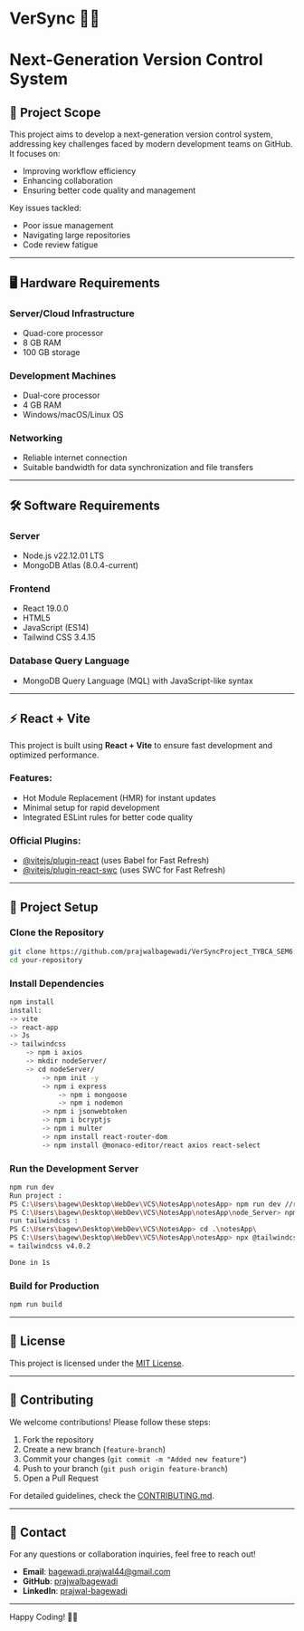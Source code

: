 # VerSync 🚀🚀
# Next-Generation Version Control System

## 🚀 Project Scope
This project aims to develop a next-generation version control system, addressing key challenges faced by modern development teams on GitHub. It focuses on:
- Improving workflow efficiency
- Enhancing collaboration
- Ensuring better code quality and management

Key issues tackled:
- Poor issue management
- Navigating large repositories
- Code review fatigue

---

## 🖥 Hardware Requirements
### **Server/Cloud Infrastructure**
- Quad-core processor
- 8 GB RAM
- 100 GB storage

### **Development Machines**
- Dual-core processor
- 4 GB RAM
- Windows/macOS/Linux OS

### **Networking**
- Reliable internet connection
- Suitable bandwidth for data synchronization and file transfers

---

## 🛠 Software Requirements
### **Server**
- Node.js v22.12.01 LTS
- MongoDB Atlas (8.0.4-current)

### **Frontend**
- React 19.0.0
- HTML5
- JavaScript (ES14)
- Tailwind CSS 3.4.15

### **Database Query Language**
- MongoDB Query Language (MQL) with JavaScript-like syntax

---

## ⚡ React + Vite
This project is built using **React + Vite** to ensure fast development and optimized performance.

### Features:
- Hot Module Replacement (HMR) for instant updates
- Minimal setup for rapid development
- Integrated ESLint rules for better code quality

### Official Plugins:
- [@vitejs/plugin-react](https://github.com/vitejs/vite-plugin-react/blob/main/packages/plugin-react/README.md) (uses Babel for Fast Refresh)
- [@vitejs/plugin-react-swc](https://github.com/vitejs/vite-plugin-react-swc) (uses SWC for Fast Refresh)

---

## 📂 Project Setup
### **Clone the Repository**
```sh
git clone https://github.com/prajwalbagewadi/VerSyncProject_TYBCA_SEM6.git
cd your-repository
```

### **Install Dependencies**
```sh
npm install
install:
-> vite 
-> react-app
-> Js
-> tailwindcss
    -> npm i axios
    -> mkdir nodeServer/
	-> cd nodeServer/
		-> npm init -y
		-> npm i express
        	-> npm i mongoose
        	-> npm i nodemon
		-> npm i jsonwebtoken
		-> npm i bcryptjs
		-> npm i multer
		-> npm install react-router-dom 
		-> npm install @monaco-editor/react axios react-select

```

### **Run the Development Server**
```sh
npm run dev
Run project :
PS C:\Users\bagew\Desktop\WebDev\VCS\NotesApp\notesApp> npm run dev //run frontend
PS C:\Users\bagew\Desktop\WebDev\VCS\NotesApp\notesApp\node_Server> npm run dev //run backend
run tailwindcss :
PS C:\Users\bagew\Desktop\WebDev\VCS\NotesApp> cd .\notesApp\
PS C:\Users\bagew\Desktop\WebDev\VCS\NotesApp\notesApp> npx @tailwindcss/cli -i ./src/input.css -o ./src/output.css --watch
≈ tailwindcss v4.0.2

Done in 1s

```

### **Build for Production**
```sh
npm run build
```

---

## 📜 License
This project is licensed under the [MIT License](LICENSE).

---

## 🤝 Contributing
We welcome contributions! Please follow these steps:
1. Fork the repository
2. Create a new branch (`feature-branch`)
3. Commit your changes (`git commit -m "Added new feature"`)
4. Push to your branch (`git push origin feature-branch`)
5. Open a Pull Request

For detailed guidelines, check the [CONTRIBUTING.md](CONTRIBUTING.md).

---

## 📧 Contact
For any questions or collaboration inquiries, feel free to reach out!

- **Email**: bagewadi.prajwal44@gmail.com
- **GitHub**: [prajwalbagewadi](https://github.com/prajwalbagewadi)
- **LinkedIn**: [prajwal-bagewadi](linkedin.com/in/prajwal-bagewadi-046128202/)

---

Happy Coding! 🎉🚀
